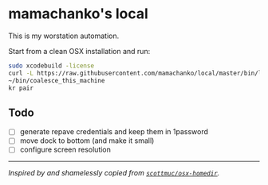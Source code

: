 # mamachanko's local

This is my worstation automation. 

Start from a clean OSX installation and run:
```bash
sudo xcodebuild -license
curl -L https://raw.githubusercontent.com/mamachanko/local/master/bin/local_bootstrap.bash 2> /dev/null | bash
~/bin/coalesce_this_machine
kr pair
```

## Todo
 * [ ] generate repave credentials and keep them in 1password
 * [ ] move dock to bottom (and make it small)
 * [ ] configure screen resolution

---

_Inspired by and shamelessly copied from [`scottmuc/osx-homedir`](https://github.com/scottmuc/osx-homedir/)._
